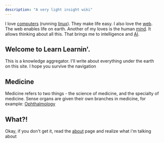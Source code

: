 ```yaml
---
description: "A very light insight wiki"
---
```


I love [computers](/computers/) (running [linux](/linux/)). They make life easy. I also love the [web](/web/). The web enables life on earth. Another of my loves is the human [mind](/mind/). It allows thinking about all this. That brings me to intelligence and [AI](/ai/).


Welcome to Learn Learnin'.
----
This is a knowledge aggregator. I'll write about everything under the earth on this site. I hope you survive the navigation

Medicine
---
Medicine refers to two things - the science of medicine, and the specialty of medicine. Sense organs are given their own branches in medicine, for example: [Ophthalmology](/ophthalmology/) 

What?!
-----
Okay, if you don't get it, read the [about](/about/) page and realize what i'm talking about

